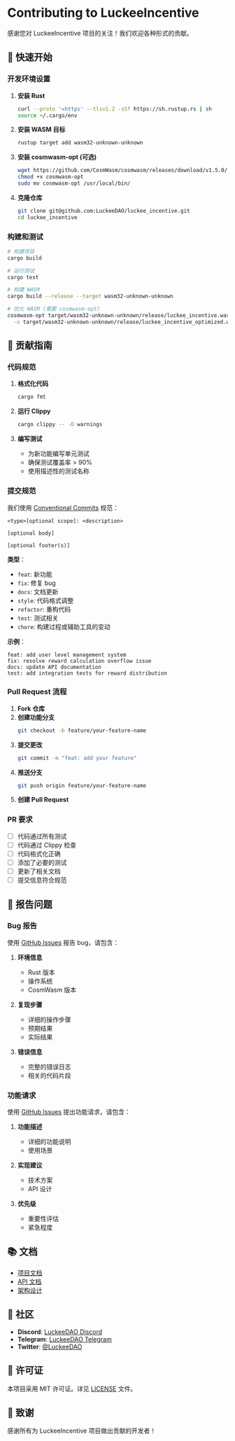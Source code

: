 # Contributing to LuckeeIncentive

感谢您对 LuckeeIncentive 项目的关注！我们欢迎各种形式的贡献。

## 🚀 快速开始

### 开发环境设置

1. **安装 Rust**
   ```bash
   curl --proto '=https' --tlsv1.2 -sSf https://sh.rustup.rs | sh
   source ~/.cargo/env
   ```

2. **安装 WASM 目标**
   ```bash
   rustup target add wasm32-unknown-unknown
   ```

3. **安装 cosmwasm-opt (可选)**
   ```bash
   wget https://github.com/CosmWasm/cosmwasm/releases/download/v1.5.0/cosmwasm-opt
   chmod +x cosmwasm-opt
   sudo mv cosmwasm-opt /usr/local/bin/
   ```

4. **克隆仓库**
   ```bash
   git clone git@github.com:LuckeeDAO/luckee_incentive.git
   cd luckee_incentive
   ```

### 构建和测试

```bash
# 构建项目
cargo build

# 运行测试
cargo test

# 构建 WASM
cargo build --release --target wasm32-unknown-unknown

# 优化 WASM (需要 cosmwasm-opt)
cosmwasm-opt target/wasm32-unknown-unknown/release/luckee_incentive.wasm \
  -o target/wasm32-unknown-unknown/release/luckee_incentive_optimized.wasm
```

## 📝 贡献指南

### 代码规范

1. **格式化代码**
   ```bash
   cargo fmt
   ```

2. **运行 Clippy**
   ```bash
   cargo clippy -- -D warnings
   ```

3. **编写测试**
   - 为新功能编写单元测试
   - 确保测试覆盖率 > 90%
   - 使用描述性的测试名称

### 提交规范

我们使用 [Conventional Commits](https://www.conventionalcommits.org/) 规范：

```
<type>[optional scope]: <description>

[optional body]

[optional footer(s)]
```

**类型**：
- `feat`: 新功能
- `fix`: 修复 bug
- `docs`: 文档更新
- `style`: 代码格式调整
- `refactor`: 重构代码
- `test`: 测试相关
- `chore`: 构建过程或辅助工具的变动

**示例**：
```
feat: add user level management system
fix: resolve reward calculation overflow issue
docs: update API documentation
test: add integration tests for reward distribution
```

### Pull Request 流程

1. **Fork 仓库**
2. **创建功能分支**
   ```bash
   git checkout -b feature/your-feature-name
   ```
3. **提交更改**
   ```bash
   git commit -m "feat: add your feature"
   ```
4. **推送分支**
   ```bash
   git push origin feature/your-feature-name
   ```
5. **创建 Pull Request**

### PR 要求

- [ ] 代码通过所有测试
- [ ] 代码通过 Clippy 检查
- [ ] 代码格式化正确
- [ ] 添加了必要的测试
- [ ] 更新了相关文档
- [ ] 提交信息符合规范

## 🐛 报告问题

### Bug 报告

使用 [GitHub Issues](https://github.com/LuckeeDAO/luckee_incentive/issues) 报告 bug，请包含：

1. **环境信息**
   - Rust 版本
   - 操作系统
   - CosmWasm 版本

2. **复现步骤**
   - 详细的操作步骤
   - 预期结果
   - 实际结果

3. **错误信息**
   - 完整的错误日志
   - 相关的代码片段

### 功能请求

使用 [GitHub Issues](https://github.com/LuckeeDAO/luckee_incentive/issues) 提出功能请求，请包含：

1. **功能描述**
   - 详细的功能说明
   - 使用场景

2. **实现建议**
   - 技术方案
   - API 设计

3. **优先级**
   - 重要性评估
   - 紧急程度

## 📚 文档

- [项目文档](docs/)
- [API 文档](docs/02-精确接口契约.md)
- [架构设计](docs/03-架构与设计约束.md)

## 🤝 社区

- **Discord**: [LuckeeDAO Discord](https://discord.gg/luckeedao)
- **Telegram**: [LuckeeDAO Telegram](https://t.me/luckeedao)
- **Twitter**: [@LuckeeDAO](https://twitter.com/luckeedao)

## 📄 许可证

本项目采用 MIT 许可证。详见 [LICENSE](LICENSE) 文件。

## 🙏 致谢

感谢所有为 LuckeeIncentive 项目做出贡献的开发者！
